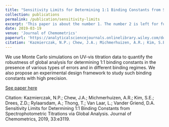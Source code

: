 ```yaml
---
title: "Sensitivity Limits for Determining 1:1 Binding Constants from Spectrophotometric Titrations via Global Analysis"
collection: publications
permalink: /publication/sensitivity-limits
excerpt: 'This paper is about the number 1. The number 2 is left for future work.'
date: 2019-03-19
venue: 'Journal of Chemometrics'
paperurl: 'https://analyticalsciencejournals.onlinelibrary.wiley.com/doi/full/10.1002/cem.3119'
citation: 'Kazmierczak, N.P.; Chew, J.A.; Michmerhuizen, A.R.; Kim, S.E.; Drees, Z.D.; Rylaarsdam, A.; Thong, T.; Van Laar, L.; Vander Griend, D.A. Sensitivity Limits for Determining 1:1 Binding Constants from Spectrophotometric Titrations via Global Analysis. Journal of Chemometrics, 2019, 33:e3119.'
---
```

We use Monte Carlo simulations on UV-vis titration data to quantify the robustness of global analysis for determining 1:1 binding constants in the presence of various types of errors and in different binding regimes. We also propose an experimental design framework to study such binding constants with high precision.

[See paper here](https://analyticalsciencejournals.onlinelibrary.wiley.com/doi/full/10.1002/cem.3119)

Citation: Kazmierczak, N.P.; Chew, J.A.; Michmerhuizen, A.R.; Kim, S.E.; Drees, Z.D.; Rylaarsdam, A.; Thong, T.; Van Laar, L.; Vander Griend, D.A. Sensitivity Limits for Determining 1:1 Binding Constants from Spectrophotometric Titrations via Global Analysis. Journal of Chemometrics, 2019, 33:e3119.
